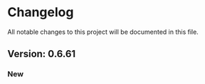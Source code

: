 # Changelog

All notable changes to this project will be documented in this file.

## Version: 0.6.61

### New



